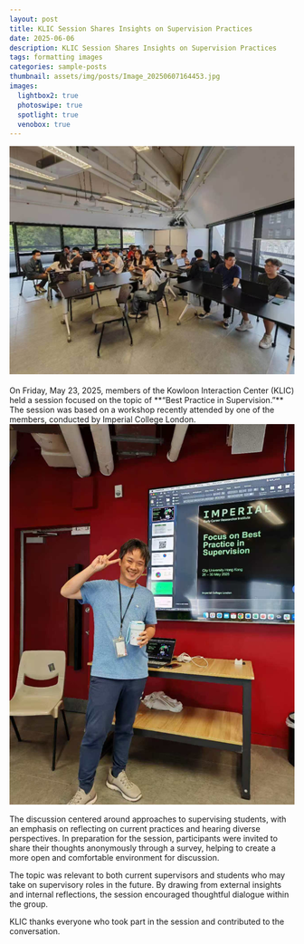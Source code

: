 ```yaml
---
layout: post
title: KLIC Session Shares Insights on Supervision Practices
date: 2025-06-06
description: KLIC Session Shares Insights on Supervision Practices
tags: formatting images
categories: sample-posts
thumbnail: assets/img/posts/Image_20250607164453.jpg
images:
  lightbox2: true
  photoswipe: true
  spotlight: true
  venobox: true
---
```


<div class="post_img">
  <img src="/assets/img/posts/Image_20250607164453.jpg" alt="" width="1000"/>
</div>

<br />
On Friday, May 23, 2025, members of the Kowloon Interaction Center (KLIC) held a session focused on the topic of **“Best Practice in Supervision.”** The session was based on a workshop recently attended by one of the members, conducted by Imperial College London.

<div class="post_img">
  <img src="/assets/img/posts/Image_20250607164443.jpg" alt="" width="1000"/>
</div>

The discussion centered around approaches to supervising students, with an emphasis on reflecting on current practices and hearing diverse perspectives. In preparation for the session, participants were invited to share their thoughts anonymously through a survey, helping to create a more open and comfortable environment for discussion.

The topic was relevant to both current supervisors and students who may take on supervisory roles in the future. By drawing from external insights and internal reflections, the session encouraged thoughtful dialogue within the group.

KLIC thanks everyone who took part in the session and contributed to the conversation.


